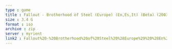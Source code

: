 ```yaml
---
type : game
title : Fallout - Brotherhood of Steel (Europe) (En,Es,It) (Beta) (2003-12-02)
size : 3.4 G
format : iso
archive : zip
server : myrient
link2 : Fallout%20-%20Brotherhood%20of%20Steel%20%28Europe%29%20%28En%2CEs%2CIt%29%20%28Beta%29%20%282003-12-02%29
---
```

